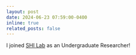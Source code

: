 ```yaml
---
layout: post
date: 2024-06-23 07:59:00-0400
inline: true
related_posts: false
---
```


I joined [SHI Lab](https://www.shi-labs.com/) as an Undergraduate Researcher!
